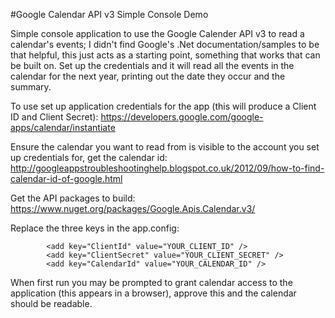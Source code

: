 #Google Calendar API v3 Simple Console Demo

Simple console application to use the Google Calender API v3 to read a calendar's events; I didn't find Google's .Net documentation/samples to be that helpful, this just acts as a starting point, something that works that can be built on.  Set up the credentials and it will read all the events in the calendar for the next year, printing out the date they occur and the summary.

To use set up application credentials for the app (this will produce a Client ID and Client Secret): https://developers.google.com/google-apps/calendar/instantiate

Ensure the calendar you want to read from is visible to the account you set up credentials for, get the calendar id: http://googleappstroubleshootinghelp.blogspot.co.uk/2012/09/how-to-find-calendar-id-of-google.html

Get the API packages to build: https://www.nuget.org/packages/Google.Apis.Calendar.v3/

Replace the three keys in the app.config:
```
        <add key="ClientId" value="YOUR_CLIENT_ID" />
        <add key="ClientSecret" value="YOUR_CLIENT_SECRET" />
        <add key="CalendarId" value="YOUR_CALENDAR_ID" />
```

When first run you may be prompted to grant calendar access to the application (this appears in a browser), approve this and the calendar should be readable.
